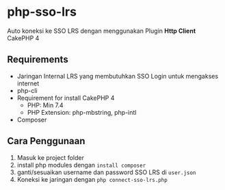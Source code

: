 # php-sso-lrs
Auto koneksi ke SSO LRS dengan menggunakan Plugin <b>Http Client</b> CakePHP 4

## Requirements
- Jaringan Internal LRS yang membutuhkan SSO Login untuk mengakses internet
- php-cli
- Requirement for install CakePHP 4
  - PHP: Min 7.4
  - PHP Extension: php-mbstring, php-intl
- Composer

## Cara Penggunaan

1. Masuk ke project folder
2. install php modules dengan <code>install composer</code>
3. ganti/sesuaikan username dan password SSO LRS di <code>user.json</code>
4. Koneksi ke jaringan dengan <code>php connect-sso-lrs.php</code>
